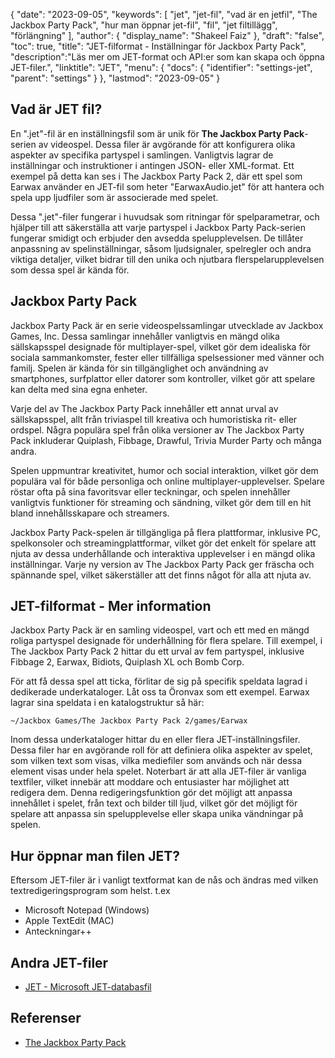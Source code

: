 {
"date": "2023-09-05",
  "keywords": [
"jet",
"jet-fil",
"vad är en jetfil",
"The Jackbox Party Pack",
"hur man öppnar jet-fil",
"fil",
"jet filtillägg",
"förlängning"
],
  "author": {
"display_name": "Shakeel Faiz"
},
"draft": "false",
"toc": true,
"title": "JET-filformat - Inställningar för Jackbox Party Pack",
  "description":"Läs mer om JET-format och API:er som kan skapa och öppna JET-filer.",
  "linktitle": "JET",
  "menu": {
    "docs": {
      "identifier": "settings-jet",
      "parent": "settings"
}
},
"lastmod": "2023-09-05"
}

## Vad är JET fil?

En ".jet"-fil är en inställningsfil som är unik för **The Jackbox Party Pack**-serien av videospel. Dessa filer är avgörande för att konfigurera olika aspekter av specifika partyspel i samlingen. Vanligtvis lagrar de inställningar och instruktioner i antingen JSON- eller XML-format. Ett exempel på detta kan ses i The Jackbox Party Pack 2, där ett spel som Earwax använder en JET-fil som heter "EarwaxAudio.jet" för att hantera och spela upp ljudfiler som är associerade med spelet.

Dessa ".jet"-filer fungerar i huvudsak som ritningar för spelparametrar, och hjälper till att säkerställa att varje partyspel i Jackbox Party Pack-serien fungerar smidigt och erbjuder den avsedda spelupplevelsen. De tillåter anpassning av spelinställningar, såsom ljudsignaler, spelregler och andra viktiga detaljer, vilket bidrar till den unika och njutbara flerspelarupplevelsen som dessa spel är kända för.

## Jackbox Party Pack

Jackbox Party Pack är en serie videospelssamlingar utvecklade av Jackbox Games, Inc. Dessa samlingar innehåller vanligtvis en mängd olika sällskapsspel designade för multiplayer-spel, vilket gör dem idealiska för sociala sammankomster, fester eller tillfälliga spelsessioner med vänner och familj. Spelen är kända för sin tillgänglighet och användning av smartphones, surfplattor eller datorer som kontroller, vilket gör att spelare kan delta med sina egna enheter.

Varje del av The Jackbox Party Pack innehåller ett annat urval av sällskapsspel, allt från triviaspel till kreativa och humoristiska rit- eller ordspel. Några populära spel från olika versioner av The Jackbox Party Pack inkluderar Quiplash, Fibbage, Drawful, Trivia Murder Party och många andra.

Spelen uppmuntrar kreativitet, humor och social interaktion, vilket gör dem populära val för både personliga och online multiplayer-upplevelser. Spelare röstar ofta på sina favoritsvar eller teckningar, och spelen innehåller vanligtvis funktioner för streaming och sändning, vilket gör dem till en hit bland innehållsskapare och streamers.

Jackbox Party Pack-spelen är tillgängliga på flera plattformar, inklusive PC, spelkonsoler och streamingplattformar, vilket gör det enkelt för spelare att njuta av dessa underhållande och interaktiva upplevelser i en mängd olika inställningar. Varje ny version av The Jackbox Party Pack ger fräscha och spännande spel, vilket säkerställer att det finns något för alla att njuta av.

## JET-filformat - Mer information

Jackbox Party Pack är en samling videospel, vart och ett med en mängd roliga partyspel designade för underhållning för flera spelare. Till exempel, i The Jackbox Party Pack 2 hittar du ett urval av fem partyspel, inklusive Fibbage 2, Earwax, Bidiots, Quiplash XL och Bomb Corp.

För att få dessa spel att ticka, förlitar de sig på specifik speldata lagrad i dedikerade underkataloger. Låt oss ta Öronvax som ett exempel. Earwax lagrar sina speldata i en katalogstruktur så här:

```
~/Jackbox Games/The Jackbox Party Pack 2/games/Earwax
```

Inom dessa underkataloger hittar du en eller flera JET-inställningsfiler. Dessa filer har en avgörande roll för att definiera olika aspekter av spelet, som vilken text som visas, vilka mediefiler som används och när dessa element visas under hela spelet. Noterbart är att alla JET-filer är vanliga textfiler, vilket innebär att moddare och entusiaster har möjlighet att redigera dem. Denna redigeringsfunktion gör det möjligt att anpassa innehållet i spelet, från text och bilder till ljud, vilket gör det möjligt för spelare att anpassa sin spelupplevelse eller skapa unika vändningar på spelen.

## Hur öppnar man filen JET?

Eftersom JET-filer är i vanligt textformat kan de nås och ändras med vilken textredigeringsprogram som helst. t.ex

- Microsoft Notepad (Windows)
- Apple TextEdit (MAC)
- Anteckningar++

## Andra JET-filer

- [JET - Microsoft JET-databasfil](/sv/database/jet/)

## Referenser
* [The Jackbox Party Pack](https://en.wikipedia.org/wiki/The_Jackbox_Party_Pack)

